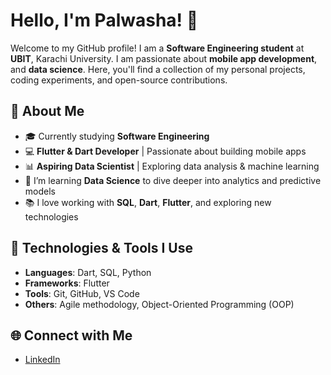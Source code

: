 

# Hello, I'm Palwasha! 👋

Welcome to my GitHub profile! I am a **Software Engineering student** at **UBIT**, Karachi University. I am passionate about  **mobile app development**, and **data science**. Here, you'll find a collection of my personal projects, coding experiments, and open-source contributions.

## 🚀 About Me

- 🎓 Currently studying **Software Engineering**  
- 💻 **Flutter & Dart Developer** | Passionate about building mobile apps  
- 📊 **Aspiring Data Scientist** | Exploring data analysis & machine learning  
- 🌱 I’m learning **Data Science** to dive deeper into analytics and predictive models  
- 📚 I love working with **SQL**, **Dart**, **Flutter**, and exploring new technologies  


## 🔧 Technologies & Tools I Use

- **Languages**: Dart, SQL, Python 
- **Frameworks**: Flutter
- **Tools**: Git, GitHub, VS Code
- **Others**: Agile methodology, Object-Oriented Programming (OOP)

## 🌐 Connect with Me

- [LinkedIn](https://www.linkedin.com/in/palwasha-naeem-khan-841a212b9/)






